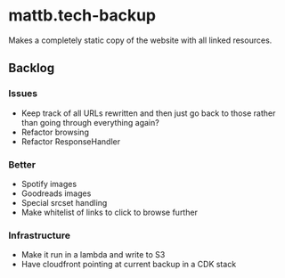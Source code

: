 # mattb.tech-backup

Makes a completely static copy of the website with all linked resources.

## Backlog

### Issues

- Keep track of all URLs rewritten and then just go back to those rather than going through everything again?
- Refactor browsing
- Refactor ResponseHandler

### Better

- Spotify images
- Goodreads images
- Special srcset handling
- Make whitelist of links to click to browse further

### Infrastructure

- Make it run in a lambda and write to S3
- Have cloudfront pointing at current backup in a CDK stack
